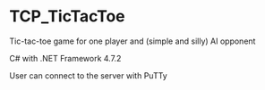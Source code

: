 # TCP_TicTacToe
Tic-tac-toe game for one player and (simple and silly) AI opponent

C# with .NET Framework 4.7.2

User can connect to the server with PuTTy
